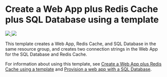# Create a Web App plus Redis Cache plus SQL Database using a template

<a href="https://portal.azure.com/#create/Microsoft.Template/uri/https%3A%2F%2Fraw.githubusercontent.com%2FAzure%2Fazure-quickstart-templates%2Fmaster%2F201-web-app-redis-cache-sql-database%2Fazuredeploy.json" target="_blank">
    <img src="http://azuredeploy.net/deploybutton.png"/>
</a>
<a href="http://armviz.io/#/?load=https%3A%2F%2Fraw.githubusercontent.com%2FAzure%2Fazure-quickstart-templates%2Fmaster%2F201-web-app-redis-cache-sql-database%2Fazuredeploy.json" target="_blank">
    <img src="http://armviz.io/visualizebutton.png"/>
</a>

This template creates a Web App, Redis Cache, and SQL Database in the same resource group, and creates two connection strings in the Web App for the SQL Database and Redis Cache.

For information about using this template, see [Create a Web App plus Redis Cache using a template](https://azure.microsoft.com/en-us/documentation/articles/cache-web-app-arm-with-redis-cache-provision/) and [Provision a web app with a SQL Database](https://azure.microsoft.com/en-us/documentation/articles/app-service-web-arm-with-sql-database-provision/).

